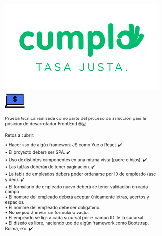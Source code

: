  ![](src/img/logo-cumplo.png)
  ![](src/img/bank-online.png)
 
 Prueba tecnica realizada como parte del proceso de seleccion para la posicion de desarrollador Front End :nerd_face::computer:
 
 Retos a cubrir:
 
•	Hacer uso de algún framework JS como Vue o React. :heavy_check_mark:
<br />
•	El proyecto deberá ser SPA. :heavy_check_mark:
<br />
•	Uso de distintos componentes en una misma vista (padre e hijos). :heavy_check_mark:
<br />
•	Las tablas deberán de tener paginación. :heavy_check_mark:
<br />
•	La tabla de empleados deberá poder ordenarse por ID de empleado (asc y dec). :heavy_check_mark:
<br />
•	El formulario de empleado nuevo deberá de tener validación en cada campo
<br />
•	El nombre del empleado deberá aceptar únicamente letras, acentos y espacios.
<br />
•	El nombre del empleado debe ser obligatorio.
<br />
•	No se podrá enviar un formulario vacío.
<br />
•	El empleado se liga a cada sucursal por el campo ID de la sucursal.
<br />
•	El diseño es libre, haciendo uso de algún framework como Bootstrap, Bulma, etc. :heavy_check_mark:
<br />

